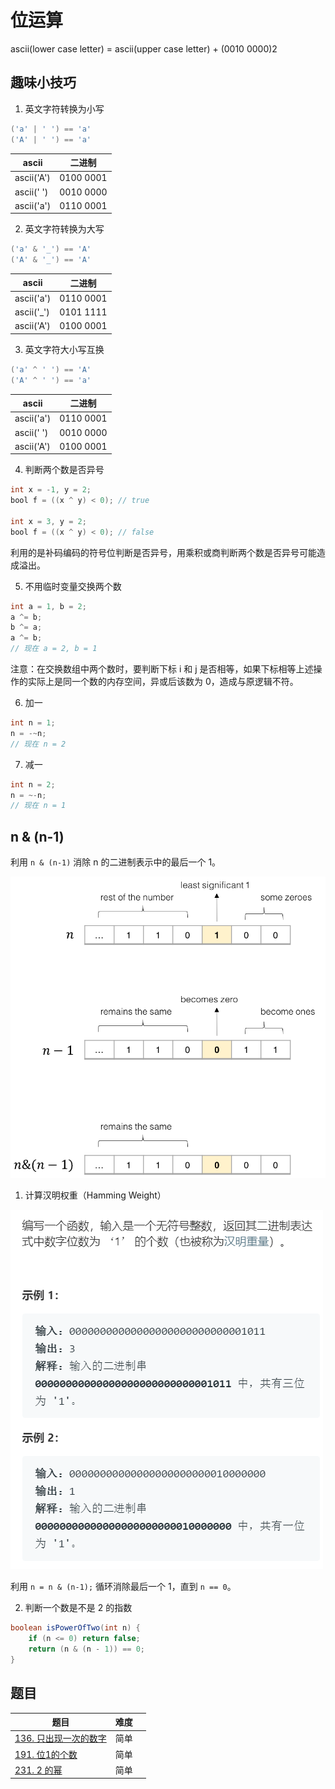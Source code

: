 # 位运算

ascii(lower case letter) = ascii(upper case letter) + (0010 0000)2

## 趣味小技巧

1. 英文字符转换为小写
``` java
('a' | ' ') == 'a'
('A' | ' ') == 'a'
```

|ascii|二进制|
|---|---|
|ascii('A')|0100 0001|
|ascii(' ')|0010 0000|
|ascii('a')|0110 0001|

2. 英文字符转换为大写
``` java
('a' & '_') == 'A'
('A' & '_') == 'A'
```

|ascii|二进制|
|---|---|
|ascii('a')|0110 0001|
|ascii('_')|0101 1111|
|ascii('A')|0100 0001|

3. 英文字符大小写互换
``` java
('a' ^ ' ') == 'A'
('A' ^ ' ') == 'a'
```

|ascii|二进制|
|---|---|
|ascii('a')|0110 0001|
|ascii(' ')|0010 0000|
|ascii('A')|0100 0001|

4. 判断两个数是否异号

``` java
int x = -1, y = 2;
bool f = ((x ^ y) < 0); // true

int x = 3, y = 2;
bool f = ((x ^ y) < 0); // false
```

利用的是补码编码的符号位判断是否异号，用乘积或商判断两个数是否异号可能造成溢出。

5. 不用临时变量交换两个数

``` java
int a = 1, b = 2;
a ^= b;
b ^= a;
a ^= b;
// 现在 a = 2, b = 1
```

注意：在交换数组中两个数时，要判断下标 i 和 j 是否相等，如果下标相等上述操作的实际上是同一个数的内存空间，异或后该数为 0，造成与原逻辑不符。

6. 加一

``` java
int n = 1;
n = -~n;
// 现在 n = 2
```

7. 减一

``` java
int n = 2;
n = ~-n;
// 现在 n = 1
```

## n & (n-1)

利用 `n & (n-1)` 消除 n 的二进制表示中的最后一个 1。

![n&(n-1).png](../../resources/n&(n-1).png)

1. 计算汉明权重（Hamming Weight）

![hamming-weight.png](../../resources/hamming-weight.png)

利用 `n = n & (n-1);` 循环消除最后一个 1，直到 `n == 0`。

2. 判断一个数是不是 2 的指数

``` java
boolean isPowerOfTwo(int n) {
    if (n <= 0) return false;
    return (n & (n - 1)) == 0;
}
```

## 题目

|题目|难度||
|---|---|---|
|[136. 只出现一次的数字](https://leetcode-cn.com/problems/single-number/)|简单|
|[191. 位1的个数](https://leetcode-cn.com/problems/number-of-1-bits/)|简单|
|[231. 2 的幂](https://leetcode-cn.com/problems/power-of-two/)|简单|

